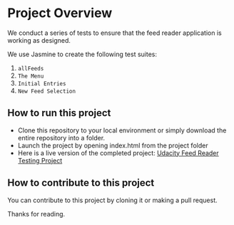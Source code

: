 # Project Overview

We conduct a series of tests to ensure that the feed reader application is working as designed.

We use Jasmine to create the following test suites:
1. `allFeeds`
2. `The Menu`
3. `Initial Entries`
4. `New Feed Selection`

## How to run this project

- Clone this repository to your local environment or simply download the entire repository into a folder.
- Launch the project by opening index.html from the project folder
- Here is a live version of the completed project: [Udacity Feed Reader Testing Project](https://ebitsdev.github.io/Udacity-FEND-Feed-Reader-Testing-Project/)

## How to contribute to this project

You can contribute to this project by cloning it or making a pull request.

Thanks for reading.